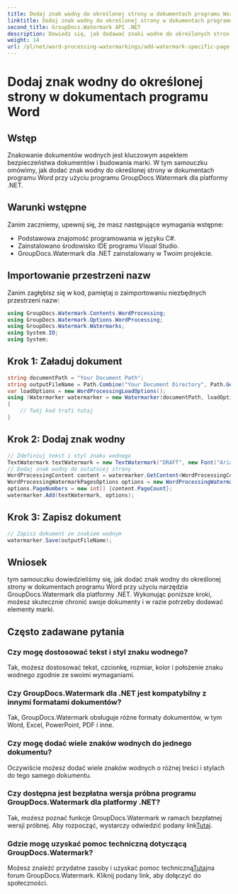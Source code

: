 ```yaml
---
title: Dodaj znak wodny do określonej strony w dokumentach programu Word
linktitle: Dodaj znak wodny do określonej strony w dokumentach programu Word
second_title: GroupDocs.Watermark API .NET
description: Dowiedz się, jak dodawać znaki wodne do określonych stron w dokumentach programu Word przy użyciu programu GroupDocs dla platformy .NET. Chroń swoje treści bez wysiłku.
weight: 14
url: /pl/net/word-processing-watermarkings/add-watermark-specific-page-word-docs/
---
```


# Dodaj znak wodny do określonej strony w dokumentach programu Word

## Wstęp
Znakowanie dokumentów wodnych jest kluczowym aspektem bezpieczeństwa dokumentów i budowania marki. W tym samouczku omówimy, jak dodać znak wodny do określonej strony w dokumentach programu Word przy użyciu programu GroupDocs.Watermark dla platformy .NET.
## Warunki wstępne
Zanim zaczniemy, upewnij się, że masz następujące wymagania wstępne:
- Podstawowa znajomość programowania w języku C#.
- Zainstalowano środowisko IDE programu Visual Studio.
- GroupDocs.Watermark dla .NET zainstalowany w Twoim projekcie.

## Importowanie przestrzeni nazw
Zanim zagłębisz się w kod, pamiętaj o zaimportowaniu niezbędnych przestrzeni nazw:
```csharp
using GroupDocs.Watermark.Contents.WordProcessing;
using GroupDocs.Watermark.Options.WordProcessing;
using GroupDocs.Watermark.Watermarks;
using System.IO;
using System;
```
## Krok 1: Załaduj dokument
```csharp
string documentPath = "Your Document Path";
string outputFileName = Path.Combine("Your Document Directory", Path.GetFileName(documentPath));
var loadOptions = new WordProcessingLoadOptions();
using (Watermarker watermarker = new Watermarker(documentPath, loadOptions))
{
    // Twój kod trafi tutaj
}
```
## Krok 2: Dodaj znak wodny
```csharp
// Zdefiniuj tekst i styl znaku wodnego
TextWatermark textWatermark = new TextWatermark("DRAFT", new Font("Arial", 42));
// Dodaj znak wodny do ostatniej strony
WordProcessingContent content = watermarker.GetContent<WordProcessingContent>();
WordProcessingWatermarkPagesOptions options = new WordProcessingWatermarkPagesOptions();
options.PageNumbers = new int[] {content.PageCount};
watermarker.Add(textWatermark, options);
```
## Krok 3: Zapisz dokument
```csharp
// Zapisz dokument ze znakiem wodnym
watermarker.Save(outputFileName);
```

## Wniosek
tym samouczku dowiedzieliśmy się, jak dodać znak wodny do określonej strony w dokumentach programu Word przy użyciu narzędzia GroupDocs.Watermark dla platformy .NET. Wykonując poniższe kroki, możesz skutecznie chronić swoje dokumenty i w razie potrzeby dodawać elementy marki.
## Często zadawane pytania
### Czy mogę dostosować tekst i styl znaku wodnego?
Tak, możesz dostosować tekst, czcionkę, rozmiar, kolor i położenie znaku wodnego zgodnie ze swoimi wymaganiami.
### Czy GroupDocs.Watermark dla .NET jest kompatybilny z innymi formatami dokumentów?
Tak, GroupDocs.Watermark obsługuje różne formaty dokumentów, w tym Word, Excel, PowerPoint, PDF i inne.
### Czy mogę dodać wiele znaków wodnych do jednego dokumentu?
Oczywiście możesz dodać wiele znaków wodnych o różnej treści i stylach do tego samego dokumentu.
### Czy dostępna jest bezpłatna wersja próbna programu GroupDocs.Watermark dla platformy .NET?
 Tak, możesz poznać funkcje GroupDocs.Watermark w ramach bezpłatnej wersji próbnej. Aby rozpocząć, wystarczy odwiedzić podany link[Tutaj](https://releases.groupdocs.com/).
### Gdzie mogę uzyskać pomoc techniczną dotyczącą GroupDocs.Watermark?
 Możesz znaleźć przydatne zasoby i uzyskać pomoc techniczną[Tutaj](https://forum.groupdocs.com/c/watermark/19)na forum GroupDocs.Watermark. Kliknij podany link, aby dołączyć do społeczności.